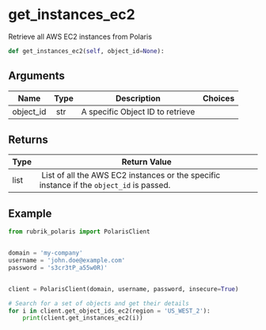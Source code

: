 # get_instances_ec2

Retrieve all AWS EC2 instances from Polaris

```py
def get_instances_ec2(self, object_id=None):
```

## Arguments

| Name        | Type | Description                                                                 | Choices |
|-------------|------|-----------------------------------------------------------------------------|---------|
| object_id  | str | A specific Object ID to retrieve |  |


## Returns

| Type | Return Value                                                                                  |
|------|-----------------------------------------------------------------------------------------------|
| list | List of all the AWS EC2 instances or the specific instance if the `object_id` is passed. |



## Example

```py
from rubrik_polaris import PolarisClient


domain = 'my-company'
username = 'john.doe@example.com'
password = 's3cr3tP_a55w0R)'


client = PolarisClient(domain, username, password, insecure=True)

# Search for a set of objects and get their details
for i in client.get_object_ids_ec2(region = 'US_WEST_2'):
    print(client.get_instances_ec2(i))

```
